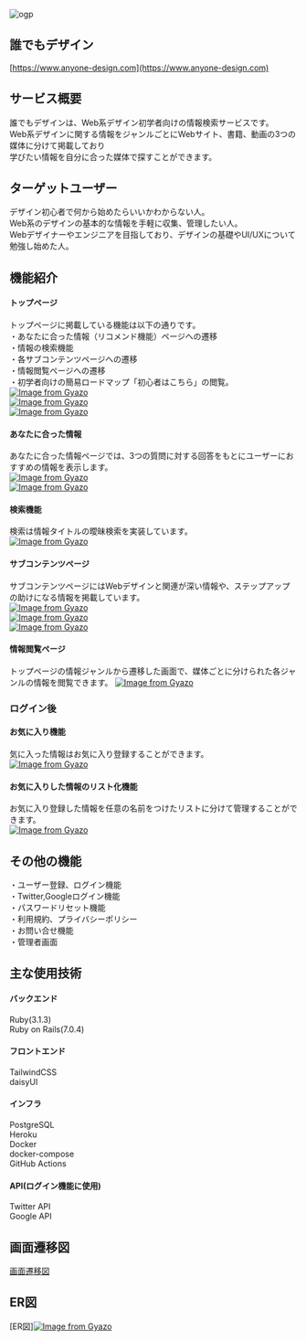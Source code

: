 ![ogp](https://user-images.githubusercontent.com/108202935/222415949-c5ed3243-ce20-48f4-aefb-0363dabbe96f.jpg)  

## 誰でもデザイン  
[https://www.anyone-design.com](https://www.anyone-design.com)  
  
## サービス概要  
誰でもデザインは、Web系デザイン初学者向けの情報検索サービスです。  
Web系デザインに関する情報をジャンルごとにWebサイト、書籍、動画の3つの媒体に分けて掲載しており  
学びたい情報を自分に合った媒体で探すことができます。  
  
## ターゲットユーザー  
デザイン初心者で何から始めたらいいかわからない人。  
Web系のデザインの基本的な情報を手軽に収集、管理したい人。  
Webデザイナーやエンジニアを目指しており、デザインの基礎やUI/UXについて勉強し始めた人。   
  
## 機能紹介   
#### トップページ
トップページに掲載している機能は以下の通りです。  
・あなたに合った情報（リコメンド機能）ページへの遷移  
・情報の検索機能  
・各サブコンテンツページへの遷移  
・情報閲覧ページへの遷移  
・初学者向けの簡易ロードマップ「初心者はこちら」の閲覧。  
[![Image from Gyazo](https://i.gyazo.com/137e00a5862b0449990a49f82fc40f4f.jpg)](https://gyazo.com/137e00a5862b0449990a49f82fc40f4f)  
[![Image from Gyazo](https://i.gyazo.com/d367e4d3fcd220f38d1efbc0a5224240.png)](https://gyazo.com/d367e4d3fcd220f38d1efbc0a5224240)  
[![Image from Gyazo](https://i.gyazo.com/19c9c5de67912b467b5b4bda331b7e67.jpg)](https://gyazo.com/19c9c5de67912b467b5b4bda331b7e67)  

#### あなたに合った情報  
あなたに合った情報ページでは、3つの質問に対する回答をもとにユーザーにおすすめの情報を表示します。  
[![Image from Gyazo](https://i.gyazo.com/95f64314dd930e4032cbe326af475adc.png)](https://gyazo.com/95f64314dd930e4032cbe326af475adc)  
[![Image from Gyazo](https://i.gyazo.com/72360af6bbf45a707582999c66e65b30.png)](https://gyazo.com/72360af6bbf45a707582999c66e65b30)  

#### 検索機能
検索は情報タイトルの曖昧検索を実装しています。  
[![Image from Gyazo](https://i.gyazo.com/f4ba0d7eb709e263d22abc36fe4fe087.jpg)](https://gyazo.com/f4ba0d7eb709e263d22abc36fe4fe087)  

#### サブコンテンツページ  
サブコンテンツページにはWebデザインと関連が深い情報や、ステップアップの助けになる情報を掲載しています。  
[![Image from Gyazo](https://i.gyazo.com/c5ff0b3047e669920fd7344aab49fd9e.jpg)](https://gyazo.com/c5ff0b3047e669920fd7344aab49fd9e)  
[![Image from Gyazo](https://i.gyazo.com/16d4db57c611143c3fc857c0e7940af1.jpg)](https://gyazo.com/16d4db57c611143c3fc857c0e7940af1)  
[![Image from Gyazo](https://i.gyazo.com/ed2078d4f7dfb1d365a78af11a831fd2.jpg)](https://gyazo.com/ed2078d4f7dfb1d365a78af11a831fd2)  

#### 情報閲覧ページ  
トップページの情報ジャンルから遷移した画面で、媒体ごとに分けられた各ジャンルの情報を閲覧できます。 
[![Image from Gyazo](https://i.gyazo.com/ec973f355b30f1c16b43060904a89754.jpg)](https://gyazo.com/ec973f355b30f1c16b43060904a89754)  

### ログイン後
#### お気に入り機能  
気に入った情報はお気に入り登録することができます。  
[![Image from Gyazo](https://i.gyazo.com/8bef14d325c0af0a967c8e366e8a02a3.jpg)](https://gyazo.com/8bef14d325c0af0a967c8e366e8a02a3)  

#### お気に入りした情報のリスト化機能  
お気に入り登録した情報を任意の名前をつけたリストに分けて管理することができます。  
[![Image from Gyazo](https://i.gyazo.com/712b5edd4eb2d1e4aef48d9fb7c1d7a3.jpg)](https://gyazo.com/712b5edd4eb2d1e4aef48d9fb7c1d7a3)  

## その他の機能
・ユーザー登録、ログイン機能  
・Twitter,Googleログイン機能  
・パスワードリセット機能  
・利用規約、プライバシーポリシー  
・お問い合せ機能  
・管理者画面  

## 主な使用技術
#### バックエンド  
Ruby(3.1.3)  
Ruby on Rails(7.0.4)  

#### フロントエンド  
TailwindCSS  
daisyUI  

#### インフラ  
PostgreSQL  
Heroku  
Docker  
docker-compose  
GitHub Actions  

#### API(ログイン機能に使用)  
Twitter API  
Google API  

## 画面遷移図
[画面遷移図](https://www.figma.com/file/GddVj9pDkApNER6qXSPhmY/%E3%83%9D%E3%83%BC%E3%83%88%E3%83%95%E3%82%A9%E3%83%AA%E3%82%AA%E7%94%BB%E9%9D%A2%E9%81%B7%E7%A7%BB%E5%9B%B3?node-id=0%3A1&t=eQoRBW5SHxuSMXco-0)

## ER図
[ER図][![Image from Gyazo](https://i.gyazo.com/ee68e5469d483ed38702f58f333f8a72.png)](https://gyazo.com/ee68e5469d483ed38702f58f333f8a72)  

